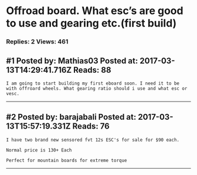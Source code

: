 # Offroad board. What esc&rsquo;s are good to use and gearing etc.(first build)

### Replies: 2 Views: 461

## \#1 Posted by: Mathias03 Posted at: 2017-03-13T14:29:41.716Z Reads: 88

```
I am going to start building my first eboard soon. I need it to be with offroard wheels. What gearing ratio should i use and what esc or vesc.
```

---
## \#2 Posted by: barajabali Posted at: 2017-03-13T15:57:19.331Z Reads: 76

```
I have two brand new sensored fvt 12s ESC's for sale for $90 each. 

Normal price is 130+ Each

Perfect for mountain boards for extreme torque
```

---
